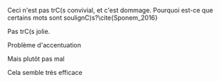 Ceci n'est pas trC(s convivial, et c'est dommage. Pourquoi est-ce que certains mots sont soulignC)s?\cite{Sponem_2016}

Pas trC(s jolie.

Problème d'accentuation 

Mais plutôt pas mal

Cela semble très efficace